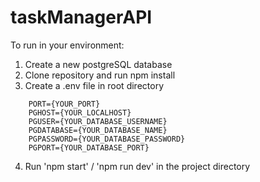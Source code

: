 # taskManagerAPI

To run in your environment:
1. Create a new postgreSQL database
2. Clone repository and run npm install
3. Create a .env file in root directory 
```
    PORT={YOUR_PORT}
    PGHOST={YOUR_LOCALHOST}
    PGUSER={YOUR_DATABASE_USERNAME}
    PGDATABASE={YOUR_DATABASE_NAME}
    PGPASSWORD={YOUR_DATABASE_PASSWORD}
    PGPORT={YOUR_DATABASE_PORT}
```
4. Run 'npm start' / 'npm run dev' in the project directory